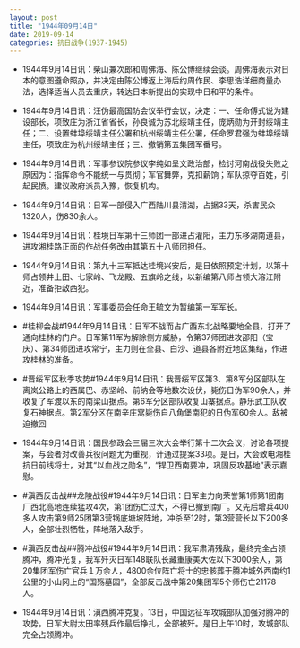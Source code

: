 ```yaml
---
layout: post
title: "1944年09月14日"
date: 2019-09-14
categories: 抗日战争(1937-1945)
---
```


<meta name="referrer" content="no-referrer" />

- 1944年9月14日讯：柴山兼次郎和周佛海、陈公博继续会谈。周佛海表示对日本的意图遵命照办，并决定由陈公博返上海后约周作民、李思浩详细商量办法，选择适当人员去重庆，转达日本新提出的实现中日和平的条件。 

- 1944年9月14日讯：汪伪最高国防会议举行会议，决定：一、任命傅式说为建设部长，项致庄为浙江省省长，孙良诚为苏北绥靖主任，庞炳勋为开封绥靖主任；二、设置蚌埠绥靖主任公署和杭州绥靖主任公署，任命罗君强为蚌埠绥靖主任，项致庄为杭州绥靖主任；三、撤销第五集团军番号。 

- 1944年9月14日讯：军事参议院参议李纯如呈文政治部，检讨河南战役失败之原因为：指挥命令不能统一与贯彻；军官舞弊，克扣薪饷；军队掠夺百姓，引起民愤。建议政府派员入豫，恢复机构。 

- 1944年9月14日讯：日军一部侵入广西陆川县清湖，占据33天，杀害民众1320人，伤830余人。 

- 1944年9月14日讯：桂境日军第十三师团一部进占灌阳，主力东移湖南道县，进攻湘桂路正面的作战任务改由其第五十八师团担任。 

- 1944年9月14日讯：第九十三军抵达桂境兴安后，是日依照预定计划，以第十师占领井上田、七家岭、飞龙殿、五旗岭之线，以新编第八师占领大溶江附近，准备拒敌西犯。 

- 1944年9月14日讯：军事委员会任命王毓文为暂编第一军军长。 

- #桂柳会战#1944年9月14日讯：日军不战而占广西东北战略要地全县，打开了通向桂林的门户。日军第11军为解除侧方威胁，令第37师团进攻邵阳（宝庆）、第34师团进攻常宁，主力则在全县、白沙、道县各附近地区集结，作进攻桂林的准备。 

- #晋绥军区秋季攻势#1944年9月14日讯：我晋绥军区第3、第8军分区部队在离岚公路上的西属巴、赤坚岭、前纳会等地数次设伏，毙伤日伪军90余人，并收复了军渡以东的南梁山据点。第6军分区部队收复山寨据点。静乐武工队收复石神据点。第2军分区在南辛庄窝毙伤自八角堡南犯的日伪军60余人。敌被迫撤回 

- 1944年9月14日讯：国民参政会三届三次大会举行第十二次会议，讨论各项提案，与会者对改善兵役问题尤为重视，计通过提案33项。是日，大会致电湘桂抗日前线将士，对其“以血战之勋名”，“捍卫西南要冲，巩固反攻基地”表示嘉慰。 

- #滇西反击战##龙陵战役#1944年9月14日讯：日军主力向荣誉第1师第1团南厂西北高地连续猛攻4次，第1团伤亡过大，不得已撤到南厂。又先后增兵400多人攻击第9师25团第3营锅底塘坡阵地，冲杀至12时，第3营营长以下200多人，全部壮烈牺牲，阵地落入敌手。 

- #滇西反击战##腾冲战役#1944年9月14日讯：我军肃清残敌，最终完全占领腾冲，腾冲光复，我军歼灭日军148联队长藏重康美大佐以下3000余人，第20集团军伤亡官兵１万余人，4800余位阵亡将士的忠骸葬于腾冲城外西南约1公里的小山冈上的“国殇墓园”，全部反击战中第20集团军5个师伤亡21178人。 

- 1944年9月14日讯：滇西腾冲克复。13日，中国远征军攻城部队加强对腾冲的攻势。日军大尉太田率残兵作最后挣扎，全部被歼。是日上午10时，攻城部队完全占领腾冲。 

